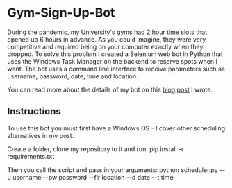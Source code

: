 # Gym-Sign-Up-Bot
During the pandemic, my University's gyms had 2 hour time slots that opened up 6 hours in advance. As you could imagine, they were very competitive and required 
being on your computer exactly when they dropped. To solve this problem I created a Selenium web bot in Python that uses the Windows Task Manager on the backend
to reserve spots when I want. The bot uses a command line interface to receive parameters such as username, password, date, time and location.

You can read more about the details of my bot on this [blog post](https://tmonty.tech/create-an-automated-web-bot-with-selenium-in-python) I wrote.

## Instructions
To use this bot you must first have a Windows OS - I cover other scheduling alternatives in my post.

Create a folder, clone my repository to it and run:
pip install -r requirements.txt

Then you call the script and pass in your arguments:
python scheduler.py --u username --pw password --flr location --d date --t time

